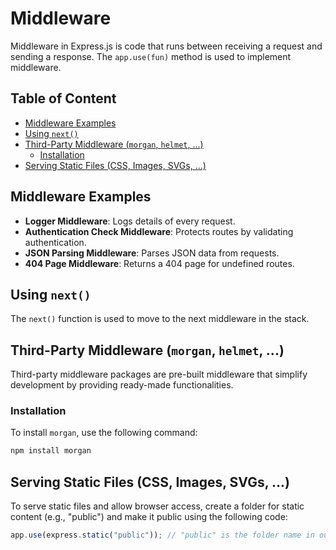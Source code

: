 # Middleware

Middleware in Express.js is code that runs between receiving a request and sending a response. The `app.use(fun)` method is used to implement middleware.


## Table of Content
- [Middleware Examples](#middleware-examples) 
- [Using `next()`](#using-`next()`) 
- [Third-Party Middleware (`morgan`, `helmet`, ...)](#third-party-middleware-(`morgan`-`helmet`-)) 
  - [Installation](#installation) 
- [Serving Static Files (CSS, Images, SVGs, ...)](#serving-static-files-(css-images-svgs-)) 
 
## Middleware Examples

- **Logger Middleware**: Logs details of every request.
- **Authentication Check Middleware**: Protects routes by validating authentication.
- **JSON Parsing Middleware**: Parses JSON data from requests.
- **404 Page Middleware**: Returns a 404 page for undefined routes.

## Using `next()`

The `next()` function is used to move to the next middleware in the stack.

## Third-Party Middleware (`morgan`, `helmet`, ...)

Third-party middleware packages are pre-built middleware that simplify development by providing ready-made functionalities.

### Installation

To install `morgan`, use the following command:

```bash
npm install morgan
```

## Serving Static Files (CSS, Images, SVGs, ...)

To serve static files and allow browser access, create a folder for static content (e.g., "public") and make it public using the following code:

```js
app.use(express.static("public")); // "public" is the folder name in our project
```
